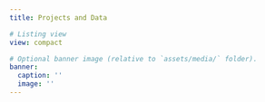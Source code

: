 ```yaml
---
title: Projects and Data

# Listing view
view: compact

# Optional banner image (relative to `assets/media/` folder).
banner:
  caption: ''
  image: ''
---
```


<br>

